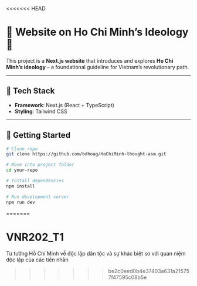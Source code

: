 <<<<<<< HEAD
# 🌸 Website on Ho Chi Minh’s Ideology 🌸

This project is a **Next.js website** that introduces and explores **Ho Chi Minh’s ideology** – a foundational guideline for Vietnam’s revolutionary path.

---

## 🚀 Tech Stack

- **Framework**: Next.js (React + TypeScript)
- **Styling**: Tailwind CSS

---

## 📌 Getting Started

```bash
# Clone repo
git clone https://github.com/bdhoag/HoChiMinh-thought-asm.git

# Move into project folder
cd your-repo

# Install dependencies
npm install

# Run development server
npm run dev
```
=======
# VNR202_T1
Tư tưởng Hồ Chí Minh về độc lập dân tộc và sự khác biệt so với quan niệm độc lập của các tiền nhân
>>>>>>> be2c0eed0b4e37403a631a215757f47595c08b5e

